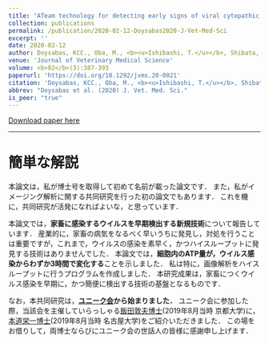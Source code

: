 ```yaml
---
title: "ATeam technology for detecting early signs of viral cytopathic effect"
collection: publications
permalink: /publication/2020-02-12-Doysabas2020-J-Vet-Med-Sci
excerpt: ''
date: 2020-02-12
author: Doysabas, KCC., Oba, M., <b><u>Ishibashi, T.</u></b>, Shibata, H., Takemae, H, Shimoda, H., Mizutani, T., Iida, A., Hondo, E.<sup>*</sup>
venue: 'Journal of Veterinary Medical Science'
volume: <b>82</b>(3):387-393
paperurl: 'https://doi.org/10.1292/jvms.20-0021'
citation: 'Doysabas, KCC., Oba, M., <b><u>Ishibashi, T.</u></b>, Shibata, H., Takemae, H, Shimoda, H., Mizutani, T., Iida, A., Hondo, E.<sup>*</sup> (2020) <i>Journal of Veterinary Medical Science</i>, <b>82</b>(3):387-393.'
abbrev: "Doysabas et al. (2020) J. Vet. Med. Sci."
is_peer: "true"
---
```


[Download paper here](https://www.jstage.jst.go.jp/article/jvms/82/3/82_20-0021/_pdf/-char/en)

---

# 簡単な解説

本論文は，私が博士号を取得して初めて名前が載った論文です．
また，私がイメージング解析に関する共同研究を行った初の論文でもあります．
これを機に，共同研究が活発になればよいな，と思っています．

本論文では，**家畜に感染するウイルスを早期検出する新規技術**について報告しています．
産業的に，家畜の病気をなるべく早いうちに発見し，対処を行うことは重要ですが，これまで，ウイルスの感染を素早く，かつハイスループットに発見する技術はありませんでした．
本論文では，**細胞内のATP量が，ウイルス感染からわずか3時間で変化する**ことを示しました．
私は特に，画像解析をハイスループットに行うプログラムを作成しました．
本研究成果は，家畜につくウイルス感染を早期に，かつ簡便に検出する技術の基盤となるものです．

なお，本共同研究は，**[ユニーク会](https://sites.google.com/view/animal-geeks/)から始まりました．**
ユニーク会に参加した際，当該会を主催していらっしゃる[飯田敦夫博士](https://sites.google.com/site/tol24682/profile)(2019年8月当時 京都大学)に，[本道栄一博士](https://sites.google.com/view/animal-morphology)(2019年8月当時 名古屋大学)をご紹介いただきました．
この場をお借りして，両博士ならびにユニーク会の世話人の皆様に感謝申し上げます．
